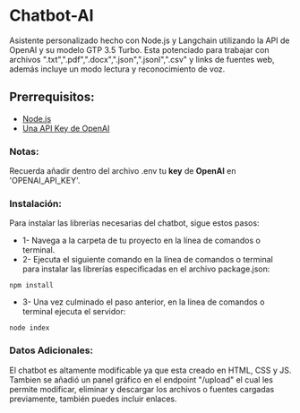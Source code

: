 # Chatbot-AI
Asistente personalizado hecho con Node.js y Langchain utilizando la API de OpenAI y su modelo GTP 3.5 Turbo. Esta potenciado para trabajar con archivos ".txt",".pdf",".docx",".json",".jsonl",".csv" y links de fuentes web, además incluye un modo lectura y reconocimiento de voz.

## Prerrequisitos:
- [Node.js](https://nodejs.org/dist/v18.18.0/node-v18.18.0-x64.msi)
- [Una API Key de OpenAI](https://platform.openai.com/account/api-keys)

### Notas:
Recuerda añadir dentro del archivo .env tu **key** de **OpenAI** en 'OPENAI_API_KEY'.

### Instalación: 
Para instalar las librerías necesarias del chatbot, sigue estos pasos:

- 1- Navega a la carpeta de tu proyecto en la línea de comandos o terminal.
- 2- Ejecuta el siguiente comando en la línea de comandos o terminal para instalar las librerías especificadas en el archivo package.json:

```
npm install
```
- 3- Una vez culminado el paso anterior, en la linea de comandos o terminal ejecuta el servidor:

```
node index
```

### Datos Adicionales: 
El chatbot es altamente modificable ya que esta creado en HTML, CSS y JS.
Tambien se añadió un panel gráfico en el endpoint "/upload" el cual les permite modificar, eliminar y descargar los archivos o fuentes cargadas previamente, también puedes incluir enlaces.
